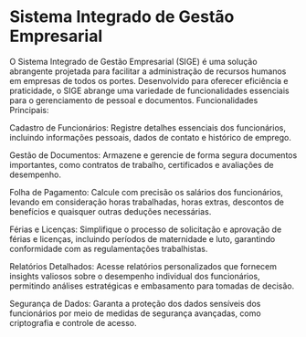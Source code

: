 # Sistema Integrado de Gestão Empresarial

O Sistema Integrado de Gestão Empresarial (SIGE) é uma solução abrangente projetada para facilitar a administração de recursos humanos em empresas de todos os portes. Desenvolvido para oferecer eficiência e praticidade, o SIGE abrange uma variedade de funcionalidades essenciais para o gerenciamento de pessoal e documentos.
Funcionalidades Principais:

Cadastro de Funcionários: Registre detalhes essenciais dos funcionários, incluindo informações pessoais, dados de contato e histórico de emprego.

Gestão de Documentos: Armazene e gerencie de forma segura documentos importantes, como contratos de trabalho, certificados e avaliações de desempenho.

Folha de Pagamento: Calcule com precisão os salários dos funcionários, levando em consideração horas trabalhadas, horas extras, descontos de benefícios e quaisquer outras deduções necessárias.

Férias e Licenças: Simplifique o processo de solicitação e aprovação de férias e licenças, incluindo períodos de maternidade e luto, garantindo conformidade com as regulamentações trabalhistas.

Relatórios Detalhados: Acesse relatórios personalizados que fornecem insights valiosos sobre o desempenho individual dos funcionários, permitindo análises estratégicas e embasamento para tomadas de decisão.

Segurança de Dados: Garanta a proteção dos dados sensíveis dos funcionários por meio de medidas de segurança avançadas, como criptografia e controle de acesso.
